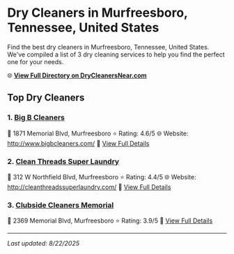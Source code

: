 # Dry Cleaners in Murfreesboro, Tennessee, United States

Find the best dry cleaners in Murfreesboro, Tennessee, United States. We've compiled a list of 3 dry cleaning services to help you find the perfect one for your needs.

🌐 **[View Full Directory on DryCleanersNear.com](https://drycleanersnear.com/city/US/Tennessee/Murfreesboro)**

## Top Dry Cleaners

### 1. [Big B Cleaners](https://drycleanersnear.com/dryCleaner/6861efad6d1fa2e11f51395d/big-b-cleaners)
📍 1871 Memorial Blvd, Murfreesboro
⭐ Rating: 4.6/5
🌐 Website: http://www.bigbcleaners.com/
🔗 [View Full Details](https://drycleanersnear.com/dryCleaner/6861efad6d1fa2e11f51395d/big-b-cleaners)

### 2. [Clean Threads Super Laundry](https://drycleanersnear.com/dryCleaner/6861efac6d1fa2e11f51370d/clean-threads-super-laundry)
📍 312 W Northfield Blvd, Murfreesboro
⭐ Rating: 4.4/5
🌐 Website: http://cleanthreadssuperlaundry.com/
🔗 [View Full Details](https://drycleanersnear.com/dryCleaner/6861efac6d1fa2e11f51370d/clean-threads-super-laundry)

### 3. [Clubside Cleaners Memorial](https://drycleanersnear.com/dryCleaner/6861efad6d1fa2e11f513c00/clubside-cleaners-memorial)
📍 2369 Memorial Blvd, Murfreesboro
⭐ Rating: 3.9/5
🔗 [View Full Details](https://drycleanersnear.com/dryCleaner/6861efad6d1fa2e11f513c00/clubside-cleaners-memorial)


---

*Last updated: 8/22/2025*
